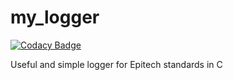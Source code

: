 # my_logger

[![Codacy Badge](https://api.codacy.com/project/badge/Grade/c2a0081f61ab406a8b3a26090d38ce49)](https://app.codacy.com/gh/Huntears/my_logger?utm_source=github.com&utm_medium=referral&utm_content=Huntears/my_logger&utm_campaign=Badge_Grade)

Useful and simple logger for Epitech standards in C
